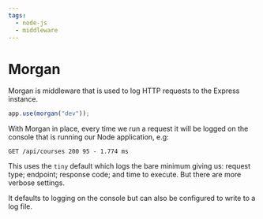 ```yaml
---
tags:
  - node-js
  - middleware
---
```


# Morgan

Morgan is middleware that is used to log HTTP requests to the Express instance.

```js
app.use(morgan("dev"));
```

With Morgan in place, every time we run a request it will be logged on the
console that is running our Node application, e.g:

```plain
GET /api/courses 200 95 - 1.774 ms
```

This uses the `tiny` default which logs the bare minimum giving us: request
type; endpoint; response code; and time to execute. But there are more verbose
settings.

It defaults to logging on the console but can also be configured to write to a
log file.
